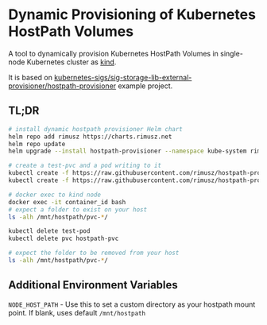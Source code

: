 # Dynamic Provisioning of Kubernetes HostPath Volumes

A tool to dynamically provision Kubernetes HostPath Volumes in single-node Kubernetes cluster as [kind](https://github.com/kubernetes-sigs/kind).

It is based on [kubernetes-sigs/sig-storage-lib-external-provisioner/hostpath-provisioner](https://github.com/kubernetes-sigs/sig-storage-lib-external-provisioner/tree/master/examples/hostpath-provisioner) example project.

## TL;DR

```bash
# install dynamic hostpath provisioner Helm chart
helm repo add rimusz https://charts.rimusz.net
helm repo update
helm upgrade --install hostpath-provisioner --namespace kube-system rimusz/hostpath-provisioner
```

```bash
# create a test-pvc and a pod writing to it
kubectl create -f https://raw.githubusercontent.com/rimusz/hostpath-provisioner/master/deploy/test-claim.yaml
kubectl create -f https://raw.githubusercontent.com/rimusz/hostpath-provisioner/master/deploy/test-pod.yaml

# docker exec to kind node
docker exec -it container_id bash
# expect a folder to exist on your host
ls -alh /mnt/hostpath/pvc-*/

kubectl delete test-pod
kubectl delete pvc hostpath-pvc

# expect the folder to be removed from your host
ls -alh /mnt/hostpath/pvc-*/
```

## Additional Environment Variables

 `NODE_HOST_PATH` - Use this to set a custom directory as your hostpath mount point. If blank, uses default `/mnt/hostpath`